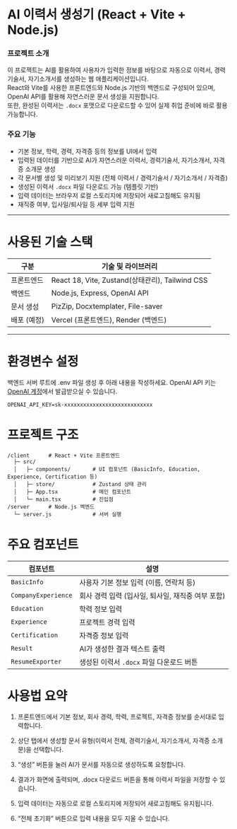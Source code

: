 # AI 이력서 생성기 (React + Vite + Node.js)

### 프로젝트 소개
이 프로젝트는 AI를 활용하여 사용자가 입력한 정보를 바탕으로 자동으로 이력서, 경력기술서, 자기소개서를 생성하는 웹 애플리케이션입니다.  
React와 Vite를 사용한 프론트엔드와 Node.js 기반의 백엔드로 구성되어 있으며, OpenAI API를 활용해 자연스러운 문서 생성을 지원합니다.  
또한, 완성된 이력서는 `.docx` 포맷으로 다운로드할 수 있어 실제 취업 준비에 바로 활용 가능합니다.

### 주요 기능
- 기본 정보, 학력, 경력, 자격증 등의 정보를 UI에서 입력  
- 입력된 데이터를 기반으로 AI가 자연스러운 이력서, 경력기술서, 자기소개서, 자격증 소개문 생성  
- 각 문서별 생성 및 미리보기 지원 (전체 이력서 / 경력기술서 / 자기소개서 / 자격증)  
- 생성된 이력서 `.docx` 파일 다운로드 가능 (템플릿 기반)  
- 입력 데이터는 브라우저 로컬 스토리지에 저장되어 새로고침해도 유지됨  
- 재직중 여부, 입사일/퇴사일 등 세부 입력 지원  

---

# 사용된 기술 스택

| 구분       | 기술 및 라이브러리                       |
|------------|----------------------------------------|
| 프론트엔드 | React 18, Vite, Zustand(상태관리), Tailwind CSS |
| 백엔드     | Node.js, Express, OpenAI API            |
| 문서 생성  | PizZip, Docxtemplater, File-saver      |
| 배포  (예정)  | Vercel (프론트엔드), Render (백엔드)    |

---

# 환경변수 설정
백엔드 서버 루트에 .env 파일 생성 후 아래 내용을 작성하세요.
OpenAI API 키는 [OpenAI 계정](https://platform.openai.com/account/api-keys)에서 발급받으실 수 있습니다.
```
OPENAI_API_KEY=sk-xxxxxxxxxxxxxxxxxxxxxxxxxxxx
```

# 프로젝트 구조

```
/client      # React + Vite 프론트엔드
  ├─ src/
  │   ├─ components/       # UI 컴포넌트 (BasicInfo, Education, Experience, Certification 등)
  │   ├─ store/            # Zustand 상태 관리
  │   ├─ App.tsx           # 메인 컴포넌트
  │   └─ main.tsx          # 진입점
/server      # Node.js 백엔드
  └─ server.js             # 서버 실행

```

# 주요 컴포넌트

| 컴포넌트                | 설명                             |
| ------------------- | ------------------------------ |
| `BasicInfo`         | 사용자 기본 정보 입력 (이름, 연락처 등)       |
| `CompanyExperience` | 회사 경력 입력 (입사일, 퇴사일, 재직중 여부 포함) |
| `Education`         | 학력 정보 입력                       |
| `Experience`        | 프로젝트 경력 입력                     |
| `Certification`     | 자격증 정보 입력                      |
| `Result`            | AI가 생성한 결과 텍스트 출력              |
| `ResumeExporter`    | 생성된 이력서 `.docx` 파일 다운로드 버튼     |

# 사용법 요약
1. 프론트엔드에서 기본 정보, 회사 경력, 학력, 프로젝트, 자격증 정보를 순서대로 입력합니다.

2. 상단 탭에서 생성할 문서 유형(이력서 전체, 경력기술서, 자기소개서, 자격증 소개문)을 선택합니다.

3. “생성” 버튼을 눌러 AI가 문서를 자동으로 생성하도록 요청합니다.

4. 결과가 화면에 출력되며, .docx 다운로드 버튼을 통해 이력서 파일을 저장할 수 있습니다.

5. 입력 데이터는 자동으로 로컬 스토리지에 저장되어 새로고침해도 유지됩니다.

6. “전체 초기화” 버튼으로 입력 내용을 모두 지울 수 있습니다.